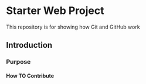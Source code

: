 # Starter Web Project

This repository is for showing how Git and GitHub work

## Introduction

### Purpose

#### How TO Contribute
 
